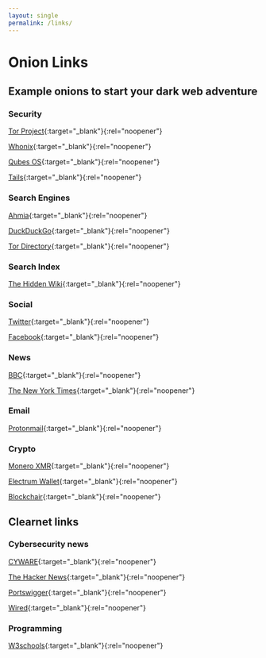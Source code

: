 ```yaml
---
layout: single
permalink: /links/
---
```

# Onion Links

## Example onions to start your dark web adventure

### Security

[Tor Project](https://www.torproject.org/){:target="_blank"}{:rel="noopener"}

[Whonix](https://www.whonix.org/){:target="_blank"}{:rel="noopener"}

[Qubes OS](https://www.qubes-os.org/){:target="_blank"}{:rel="noopener"}

[Tails](https://tails.boum.org/){:target="_blank"}{:rel="noopener"}

### Search Engines

[Ahmia](https://ahmia.fi/){:target="_blank"}{:rel="noopener"}

[DuckDuckGo](https://duckduckgogg42xjoc72x3sjasowoarfbgcmvfimaftt6twagswzczad.onion/){:target="_blank"}{:rel="noopener"}

[Tor Directory](http://56hftwqkfy3c7doy6cltdg765dbno3rpwdaslfeba4jgjao6ojclswyd.onion/){:target="_blank"}{:rel="noopener"}

### Search Index

[The Hidden Wiki](http://wiki5pbx73nfvmd7lug3siudagdbbdli7ta4ed2cklux4bbd6utc5byd.onion/){:target="_blank"}{:rel="noopener"}

### Social

[Twitter](https://twitter3e4tixl4xyajtrzo62zg5vztmjuricljdp2c5kshju4avyoid.onion/){:target="_blank"}{:rel="noopener"}

[Facebook](http://facebookwkhpilnemxj7asaniu7vnjjbiltxjqhye3mhbshg7kx5tfyd.onion/){:target="_blank"}{:rel="noopener"}

### News

[BBC](https://www.bbcnewsd73hkzno2ini43t4gblxvycyac5aw4gnv7t2rccijh7745uqd.onion/){:target="_blank"}{:rel="noopener"}

[The New York Times](https://www.nytimesn7cgmftshazwhfgzm37qxb44r64ytbb2dj3x62d2lljsciiyd.onion/){:target="_blank"}{:rel="noopener"}

### Email

[Protonmail](https://protonmailrmez3lotccipshtkleegetolb73fuirgj7r4o4vfu7ozyd.onion/){:target="_blank"}{:rel="noopener"}

### Crypto

[Monero XMR](https://www.getmonero.org/){:target="_blank"}{:rel="noopener"}

[Electrum Wallet](https://electrum.org/){:target="_blank"}{:rel="noopener"}

[Blockchair](https://blockchair.com/){:target="_blank"}{:rel="noopener"}

## Clearnet links

### Cybersecurity news

[CYWARE](https://cyware.com/cyber-security-news-articles/){:target="_blank"}{:rel="noopener"}

[The Hacker News](https://thehackernews.com/){:target="_blank"}{:rel="noopener"}

[Portswigger](https://portswigger.net/daily-swig/hacking-news/){:target="_blank"}{:rel="noopener"}

[Wired](https://www.wired.com/tag/hacking/){:target="_blank"}{:rel="noopener"}

### Programming

[W3schools](https://www.w3schools.com/){:target="_blank"}{:rel="noopener"}
